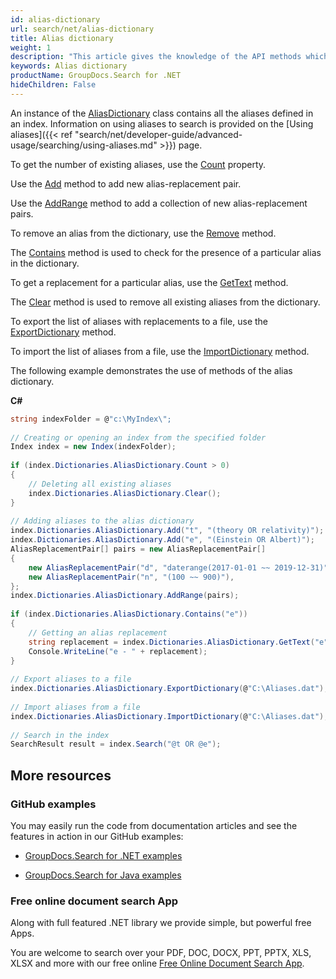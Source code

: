 ```yaml
---
id: alias-dictionary
url: search/net/alias-dictionary
title: Alias dictionary
weight: 1
description: "This article gives the knowledge of the API methods which can be used to perform operations about Alias dictionary."
keywords: Alias dictionary
productName: GroupDocs.Search for .NET
hideChildren: False
---
```

An instance of the [AliasDictionary](https://reference.groupdocs.com/net/search/groupdocs.search.dictionaries/aliasdictionary) class contains all the aliases defined in an index. Information on using aliases to search is provided on the [Using aliases]({{< ref "search/net/developer-guide/advanced-usage/searching/using-aliases.md" >}}) page.

To get the number of existing aliases, use the [Count](https://reference.groupdocs.com/net/search/groupdocs.search.dictionaries/aliasdictionary/properties/count) property.

Use the [Add](https://reference.groupdocs.com/net/search/groupdocs.search.dictionaries/aliasdictionary/methods/add) method to add new alias-replacement pair.

Use the [AddRange](https://reference.groupdocs.com/net/search/groupdocs.search.dictionaries/aliasdictionary/methods/addrange/index) method to add a collection of new alias-replacement pairs.

To remove an alias from the dictionary, use the [Remove](https://reference.groupdocs.com/net/search/groupdocs.search.dictionaries/aliasdictionary/methods/remove) method.

The [Contains](https://reference.groupdocs.com/net/search/groupdocs.search.dictionaries/aliasdictionary/methods/contains) method is used to check for the presence of a particular alias in the dictionary.

To get a replacement for a particular alias, use the [GetText](https://reference.groupdocs.com/net/search/groupdocs.search.dictionaries/aliasdictionary/methods/gettext) method.

The [Clear](https://reference.groupdocs.com/net/search/groupdocs.search.dictionaries/aliasdictionary/methods/clear) method is used to remove all existing aliases from the dictionary.

To export the list of aliases with replacements to a file, use the [ExportDictionary](https://reference.groupdocs.com/net/search/groupdocs.search.dictionaries/dictionarybase/methods/exportdictionary) method.

To import the list of aliases from a file, use the [ImportDictionary](https://reference.groupdocs.com/net/search/groupdocs.search.dictionaries/dictionarybase/methods/importdictionary) method.

The following example demonstrates the use of methods of the alias dictionary.

**C#**

```csharp
string indexFolder = @"c:\MyIndex\";
 
// Creating or opening an index from the specified folder
Index index = new Index(indexFolder);
 
if (index.Dictionaries.AliasDictionary.Count > 0)
{
    // Deleting all existing aliases
    index.Dictionaries.AliasDictionary.Clear();
}
 
// Adding aliases to the alias dictionary
index.Dictionaries.AliasDictionary.Add("t", "(theory OR relativity)");
index.Dictionaries.AliasDictionary.Add("e", "(Einstein OR Albert)");
AliasReplacementPair[] pairs = new AliasReplacementPair[]
{
    new AliasReplacementPair("d", "daterange(2017-01-01 ~~ 2019-12-31)"),
    new AliasReplacementPair("n", "(100 ~~ 900)"),
};
index.Dictionaries.AliasDictionary.AddRange(pairs);
 
if (index.Dictionaries.AliasDictionary.Contains("e"))
{
    // Getting an alias replacement
    string replacement = index.Dictionaries.AliasDictionary.GetText("e");
    Console.WriteLine("e - " + replacement);
}
 
// Export aliases to a file
index.Dictionaries.AliasDictionary.ExportDictionary(@"C:\Aliases.dat");
 
// Import aliases from a file
index.Dictionaries.AliasDictionary.ImportDictionary(@"C:\Aliases.dat");
 
// Search in the index
SearchResult result = index.Search("@t OR @e");
```

## More resources

### GitHub examples

You may easily run the code from documentation articles and see the features in action in our GitHub examples:

*   [GroupDocs.Search for .NET examples](https://github.com/groupdocs-search/GroupDocs.Search-for-.NET)
    
*   [GroupDocs.Search for Java examples](https://github.com/groupdocs-search/GroupDocs.Search-for-Java)
    

### Free online document search App

Along with full featured .NET library we provide simple, but powerful free Apps.

You are welcome to search over your PDF, DOC, DOCX, PPT, PPTX, XLS, XLSX and more with our free online [Free Online Document Search App](https://products.groupdocs.app/search).
